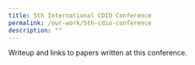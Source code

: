 ```yaml
---
title: 5th International CDIO Conference
permalink: /our-work/5th-cdio-conference
description: ""
---
```

Writeup and links to papers written at this conference.